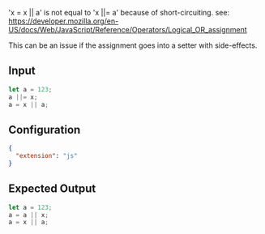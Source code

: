 
'x = x || a' is not equal to 'x ||= a' because of short-circuiting.
see: https://developer.mozilla.org/en-US/docs/Web/JavaScript/Reference/Operators/Logical_OR_assignment

This can be an issue if the assignment goes into a setter with side-effects.

## Input
```javascript input
let a = 123;
a ||= x;
a = x || a;
```

## Configuration
```json configuration
{
  "extension": "js"
}
```

## Expected Output
```javascript expected output
let a = 123;
a = a || x;
a = x || a;
```
